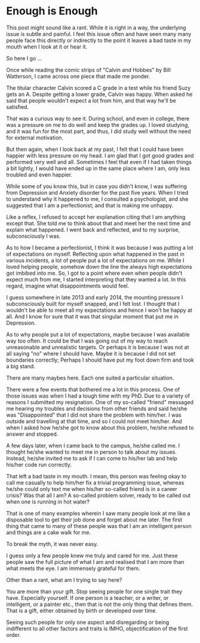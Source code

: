# Enough is Enough

This post might sound like a rant. While it is right in a way, the
underlying issue is subtle and painful. I feel this issue often and have
seen many many people face this directly or indirectly to the point it
leaves a bad taste in my mouth when I look at it or hear it.

So here I go \...

Once while reading the comic strips of \"Calvin and Hobbes\" by Bill
Watterson, I came across one piece that made me ponder.

The titular character Calvin scored a C grade in a test while his friend
Suzy gets an A. Despite getting a lower grade, Calvin was happy. When
asked he said that people wouldn\'t expect a lot from him, and that way
he\'ll be satisfied.

That was a curious way to see it. During school, and even in college,
there was a pressure on me to do well and keep the grades up. I loved
studying, and it was fun for the most part, and thus, I did study well
without the need for external motivation.

But then again, when I look back at my past, I felt that I could have
been happier with less pressure on my head. I am glad that I got good
grades and performed very well and all. Sometimes I feel that even if I
had taken things a bit lightly, I would have ended up in the same place
where I am, only less troubled and even happier.

While some of you know this, but in case you didn\'t know, I was
suffering from Depression and Anxiety disorder for the past five years.
When I tried to understand why it happened to me, I consulted a
psychologist, and she suggested that I am a perfectionist; and that is
making me unhappy.

Like a reflex, I refused to accept her explanation citing that I am
anything except that. She told me to think about that and meet her the
next time and explain what happened. I went back and reflected, and to
my surprise, subconsciously I was.

As to how I became a perfectionist, I think it was because I was putting
a lot of expectations on myself. Reflecting upon what happened in the
past in various incidents, a lot of people put a lot of expectations on
me. While I loved helping people, somehow down the line the always high
expectations got imbibed into me. So, I got to a point where even when
people didn\'t expect much from me, I started interpreting that they
wanted a lot. In this regard, imagine what disappointments would feel.

I guess somewhere in late 2013 and early 2014, the mounting pressure I
subconsciously built for myself snapped, and I felt lost. I thought that
I wouldn\'t be able to meet all my expectations and hence I won\'t be
happy at all. And I know for sure that it was that singular moment that
put me in Depression.

As to why people put a lot of expectations, maybe because I was
available way too often. It could be that I was going out of my way to
reach unreasonable and unrealistic targets. Or perhaps it is because I
was not at all saying \"no\" where I should have. Maybe it is because I
did not set boundaries correctly; Perhaps I should have put my foot down
firm and took a big stand.

There are many maybes here. Each one suited a particular situation.

There were a few events that bothered me a lot in this process. One of
those issues was when I had a tough time with my PhD. Due to a variety
of reasons I submitted my resignation. One of my so-called \"friend\"
messaged me hearing my troubles and decisions from other friends and
said he/she was \"Disappointed\" that I did not share the problem with
him/her. I was outside and travelling at that time, and so I could not
meet him/her. And when I asked how he/she got to know about this
problem, he/she refused to answer and stopped.

A few days later, when I came back to the campus, he/she called me. I
thought he/she wanted to meet me in person to talk about my issues.
Instead, he/she invited me to ask if I can come to his/her lab and help
his/her code run correctly.

That left a bad taste in my mouth. I mean, this person was feeling okay
to call me casually to help him/her fix a trivial programming issue,
whereas he/she could only text me when his/her so-called friend is in a
career crisis? Was that all I am? A so-called problem solver, ready to
be called out when one is running in hot water?

That is one of many examples wherein I saw many people look at me like a
disposable tool to get their job done and forget about me later. The
first thing that came to many of these people was that I am an
intelligent person and things are a cake walk for me.

To break the myth, it was never easy.

I guess only a few people knew me truly and cared for me. Just these
people saw the full picture of what I am and realised that I am more
than what meets the eye. I am immensely grateful for them.

Other than a rant, what am I trying to say here?

You are more than your gift. Stop seeing people for one single trait
they have. Especially yourself. If one person is a teacher, or a writer,
or intelligent, or a painter etc., then that is not the only thing that
defines them. That is a gift, either obtained by birth or developed over
time.

Seeing such people for only one aspect and disregarding or being
indifferent to all other factors and traits is IMHO, objectification of
the first order.

